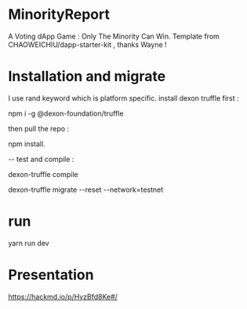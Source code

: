 # MinorityReport
A Voting dApp Game : Only The Minority Can Win.
Template from CHAOWEICHIU/dapp-starter-kit , thanks Wayne !

# Installation and migrate
I use rand keyword which is platform specific.
install dexon truffle first :

npm i -g @dexon-foundation/truffle

then pull the repo :

npm install.

-- test and compile :

dexon-truffle compile

dexon-truffle migrate --reset --network=testnet

# run
yarn run dev


# Presentation
https://hackmd.io/p/HyzBfd8Ke#/
